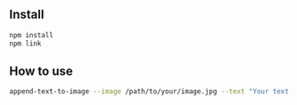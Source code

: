 ## Install

```bash
npm install
npm link
```

## How to use

```bash
append-text-to-image --image /path/to/your/image.jpg --text "Your text here" --output /path/to/output/image.jpg
```

